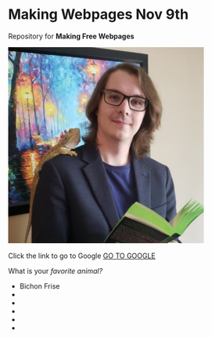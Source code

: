 # Making Webpages Nov 9th

Repository for **Making Free Webpages**

![Man with lizard on shoulder](Daniel_Headshot_Library_Reduced.jpg)

Click the link to go to Google [GO TO GOOGLE](https://www.google.ca)

What is your *favorite animal?*

- Bichon Frise
- 
- 
- 
- 
- 
